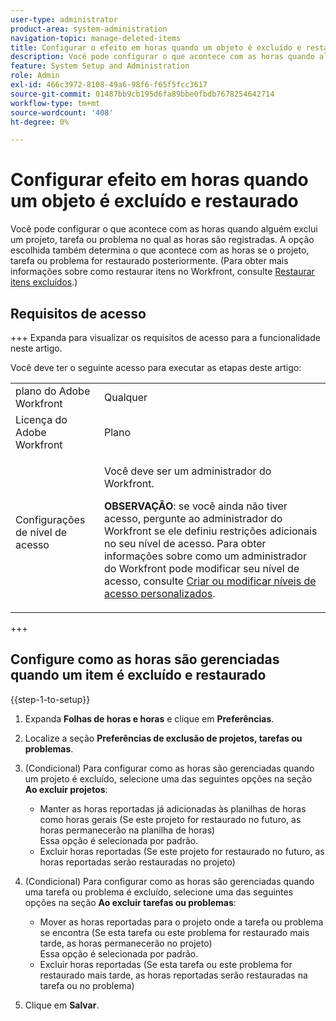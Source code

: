 ```yaml
---
user-type: administrator
product-area: system-administration
navigation-topic: manage-deleted-items
title: Configurar o efeito em horas quando um objeto é excluído e restaurado
description: Você pode configurar o que acontece com as horas quando alguém exclui um projeto, tarefa ou problema no qual as horas são registradas. A opção escolhida também determina o que acontece com as horas se o projeto, tarefa ou problema for restaurado posteriormente. (Para obter mais informações sobre como restaurar itens no Workfront, consulte Restaurar itens excluídos.)
feature: System Setup and Administration
role: Admin
exl-id: 466c3972-8108-49a6-98f6-f65f5fcc3617
source-git-commit: 01487bb9cb195d6fa89bbe0fbdb7678254642714
workflow-type: tm+mt
source-wordcount: '408'
ht-degree: 0%

---
```


# Configurar efeito em horas quando um objeto é excluído e restaurado

Você pode configurar o que acontece com as horas quando alguém exclui um projeto, tarefa ou problema no qual as horas são registradas. A opção escolhida também determina o que acontece com as horas se o projeto, tarefa ou problema for restaurado posteriormente. (Para obter mais informações sobre como restaurar itens no Workfront, consulte [Restaurar itens excluídos](../../../administration-and-setup/manage-workfront/manage-deleted-items/restore-deleted-items.md).)

## Requisitos de acesso

+++ Expanda para visualizar os requisitos de acesso para a funcionalidade neste artigo.

Você deve ter o seguinte acesso para executar as etapas deste artigo:

<table style="table-layout:auto"> 
 <col> 
 <col> 
 <tbody> 
  <tr> 
   <td role="rowheader">plano do Adobe Workfront</td> 
   <td>Qualquer</td> 
  </tr> 
  <tr> 
   <td role="rowheader">Licença do Adobe Workfront</td> 
   <td>Plano</td> 
  </tr> 
  <tr> 
   <td role="rowheader">Configurações de nível de acesso</td> 
   <td> <p>Você deve ser um administrador do Workfront.</p> <p><b>OBSERVAÇÃO</b>: se você ainda não tiver acesso, pergunte ao administrador do Workfront se ele definiu restrições adicionais no seu nível de acesso. Para obter informações sobre como um administrador do Workfront pode modificar seu nível de acesso, consulte <a href="../../../administration-and-setup/add-users/configure-and-grant-access/create-modify-access-levels.md" class="MCXref xref">Criar ou modificar níveis de acesso personalizados</a>.</p> </td> 
  </tr> 
 </tbody> 
</table>

+++

## Configure como as horas são gerenciadas quando um item é excluído e restaurado

{{step-1-to-setup}}

1. Expanda **Folhas de horas e horas** e clique em **Preferências**.

1. Localize a seção **Preferências de exclusão de projetos, tarefas ou problemas**.
1. (Condicional) Para configurar como as horas são gerenciadas quando um projeto é excluído, selecione uma das seguintes opções na seção **Ao excluir projetos**:

   * Manter as horas reportadas já adicionadas às planilhas de horas como horas gerais (Se este projeto for restaurado no futuro, as horas permanecerão na planilha de horas)\
     Essa opção é selecionada por padrão.
   * Excluir horas reportadas (Se este projeto for restaurado no futuro, as horas reportadas serão restauradas no projeto)

1. (Condicional) Para configurar como as horas são gerenciadas quando uma tarefa ou problema é excluído, selecione uma das seguintes opções na seção **Ao excluir tarefas ou problemas**:

   * Mover as horas reportadas para o projeto onde a tarefa ou problema se encontra (Se esta tarefa ou este problema for restaurado mais tarde, as horas permanecerão no projeto)\
     Essa opção é selecionada por padrão.
   * Excluir horas reportadas (Se esta tarefa ou este problema for restaurado mais tarde, as horas reportadas serão restauradas na tarefa ou no problema)

1. Clique em **Salvar**.
